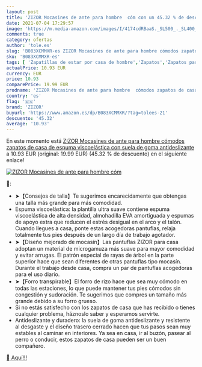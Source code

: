 ```yaml
---
layout: post
title: 'ZIZOR Mocasines de ante para hombre  cóm con un 45.32 % de descuento'
date: 2021-07-04 17:29:57
image: 'https://m.media-amazon.com/images/I/4174cdRBaaS._SL500_._SL400_.jpg'
comments: true
category: ofertas
author: 'tole.es'
slug: 'B083XCMMXR-es ZIZOR Mocasines de ante para hombre cómodos zapatos de...'
sku: 'B083XCMMXR-es'
tags: [ 'Zapatillas de estar por casa de hombre','Zapatos','Zapatos para hombre','Zapatos y complementos','zapatos','zizor', ]
actualPrice: 10.93 EUR
currency: EUR
price: 10.93
comparePrice: 19.99 EUR
prodname: 'ZIZOR Mocasines de ante para hombre  cómodos zapatos de casa de espuma viscoelástica con suela de goma antideslizante'
country: 'es'
flag: '🇪🇸'
brand: 'ZIZOR'
buyurl: 'https://www.amazon.es/dp/B083XCMMXR/?tag=tolees-21'
descuento: '45.32'
average: '10.93'
---
```


En este momento está [ZIZOR Mocasines de ante para hombre  cómodos zapatos de casa de espuma viscoelástica con suela de goma antideslizante](https://www.amazon.es/dp/B083XCMMXR/?tag=tolees-21) a 10.93 EUR (original: 19.99 EUR) (45.32 %  de descuento) en el siguiente enlace!

[![ZIZOR Mocasines de ante para hombre  cóm](https://m.media-amazon.com/images/I/4174cdRBaaS._SL500_._SL400_.jpg)](https://www.amazon.es/dp/B083XCMMXR/?tag=tolees-21)

🔎:

- ➤【Consejos de talla】Te sugerimos encarecidamente que obtengas una talla más grande para más comodidad.
- Espuma viscoelástica: la plantilla ultra suave contiene espuma viscoelástica de alta densidad, almohadilla EVA amortiguada y espumas de apoyo extra que reducen el estrés desigual en el arco y el talón. Cuando llegues a casa, ponte estas acogedoras pantuflas, relaja totalmente tus pies después de un largo día de trabajo agotador.
- ➤【Diseño mejorado de mocasín】Las pantuflas ZIZOR para casa adoptan un material de microgamuza más suave para mayor comodidad y evitar arrugas. El patrón especial de rayas de árbol en la parte superior hace que sean diferentes de otras pantuflas tipo mocasín. Durante el trabajo desde casa, compra un par de pantuflas acogedoras para el uso diario.
- ➤【Forro transpirable】El forro de rizo hace que sea muy cómodo en todas las estaciones, lo que puede mantener tus pies cómodos sin congestión y sudoración. Te sugerimos que compres un tamaño más grande debido a su forro grueso.
- Si no estás satisfecho con los zapatos de casa que has recibido o tienes cualquier problema, háznoslo saber y esperamos servirte.
- Antideslizante y duradero: la suela de goma antideslizante y resistente al desgaste y el diseño trasero cerrado hacen que tus pasos sean muy estables al caminar en interiores. Ya sea en casa, ir al buzón, pasear al perro o conducir, estos zapatos de casa pueden ser un buen compañero.

[🛒 Aquí!!!](https://www.amazon.es/dp/B083XCMMXR/?tag=tolees-21)
